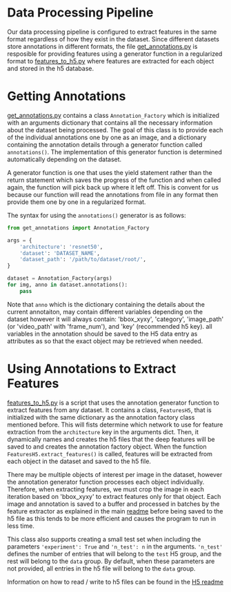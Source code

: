 # Data Processing Pipeline

Our data processing pipeline is configured to extract features in the same format regardless of how they
exist in the dataset. Since different datasets store annotations in different formats, the file [get_annotations.py](get_annotations.py)
is resposible for providing features using a generator function in a regularized format to [features_to_h5.py](features_to_h5.py)
where features are extracted for each object and stored in the h5 database.


# Getting Annotations
[get_annotations.py](get_annotations.py) contains a class <code>Annotation_Factory</code> which is initialized with an arguments dictionary that 
contains all the necessary information about the dataset being processed. The goal of this class is to provide each
of the individual annotations one by one as an image, and a dictionary containing the annotation details through
a generator function called <code>annotations()</code>. The implementation of this generator function is determined
automatically depending on the dataset.

A generator function is one that uses the yield statement rather than the return statement which saves the progress of
the function and when called again, the function will pick back up where it left off. This is convent for us because
our function will read the annotations from file in any format then provide them one by one in a regularized format.

The syntax for using the <code>annotations()</code> generator is as follows:

```python
from get_annotations import Annotation_Factory

args = {
    'architecture': 'resnet50',
    'dataset': 'DATASET_NAME',
    'dataset_path': '/path/to/dataset/root/',
}

dataset = Annotation_Factory(args)
for img, anno in dataset.annotations():
    pass
```

Note that <code>anno</code> which is the dictionary containing the details about the current annotaiton, may contain
different variables depending on the dataset however it will always contain: 'bbox_xyxy', 'category', 'image_path'
(or 'video_path' with 'frame_num'), and 'key' (recommended h5 key). all variables in the annotation should be saved to
the H5 data entry as attributes as so that the exact object may be retrieved when needed.



# Using Annotations to Extract Features
[features_to_h5.py](features_to_h5.py) is a script that uses the annotation generator function to extract features from any dataset.
It contains a class, <code>FeaturesH5</code>, that is initialized with the same dictionary as the annotation factory class mentioned before.
This will fists determine which network to use for feature extraction from the <code>architecture</code> key in the arguments dict. Then,
it dynamically names and creates the h5 files that the deep features will be saved to and creates the annotation factory object.
When the function <code>FeaturesH5.extract_features()</code> is called, features will be extracted from each object in the dataset
and saved to the h5 file. 


There may be multiple objects of interest per image in the dataset, however the annotation generator function processes each object individually.
Therefore, when extracting features, we must crop the image in each iteration based on 'bbox_xyxy' to extract features only for that object.
Each image and annotation is saved to a buffer and processed in batches by the feature extractor as explained in the main [readme](../README.md)
before being saved to the h5 file as this tends to be more efficient and causes the program to run in less time.

This class also supports creating a small test set when including the parameters
<code>'experiment': True</code> and <code>'n_test': n</code> in the arguments. <code>'n_test'</code> defines the number of
entries that will belong to the <code>test</code> H5 group, and the rest will belong to the <code>data</code> group.
By default, when these parameters are not provided, all entries in the h5 file will belong to the <code>data</code> group.

Information on how to read / write to h5 files can be found in the [H5 readme](../h5_files/H5.md)


